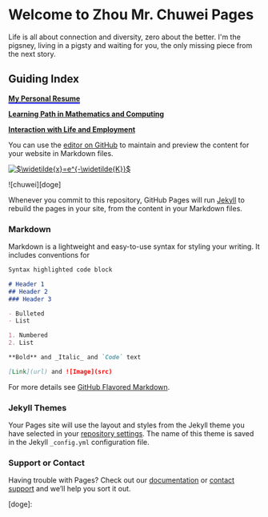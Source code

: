 # Welcome to Zhou Mr. Chuwei Pages

Life is all about connection and diversity, zero about the better. I'm the pigsney, living in a pigsty and waiting for you, the only missing piece from the next story.

## Guiding Index
**[<span style="border-bottom:2px solid blue;">My Personal Resume</span>](https://www.zhouchuwei.com/original_zhouchuwei.github.io/.)**  

**[Learning Path in Mathematics and Computing]()**  


**[Interaction with Life and Employment]()**  


You can use the [editor on GitHub](https://github.com/zhouchw5/zhouchw5.github.io/edit/master/README.md) to maintain and preview the content for your website in Markdown files.

<a href="https://www.codecogs.com/eqnedit.php?latex=$\widetilde{x}=e^{-\widetilde{K}}$" target="_blank"><img src="https://latex.codecogs.com/gif.latex?$\widetilde{x}=e^{-\widetilde{K}}$" title="$\widetilde{x}=e^{-\widetilde{K}}$" /></a>

![chuwei][doge]

Whenever you commit to this repository, GitHub Pages will run [Jekyll](https://jekyllrb.com/) to rebuild the pages in your site, from the content in your Markdown files.

### Markdown

Markdown is a lightweight and easy-to-use syntax for styling your writing. It includes conventions for

```markdown
Syntax highlighted code block

# Header 1
## Header 2
### Header 3

- Bulleted
- List

1. Numbered
2. List

**Bold** and _Italic_ and `Code` text

[Link](url) and ![Image](src)
```

For more details see [GitHub Flavored Markdown](https://guides.github.com/features/mastering-markdown/).

### Jekyll Themes

Your Pages site will use the layout and styles from the Jekyll theme you have selected in your [repository settings](https://github.com/zhouchw5/zhouchw5.github.io/settings). The name of this theme is saved in the Jekyll `_config.yml` configuration file.

### Support or Contact

Having trouble with Pages? Check out our [documentation](https://help.github.com/categories/github-pages-basics/) or [contact support](https://github.com/contact) and we’ll help you sort it out.

[doge]:
